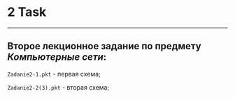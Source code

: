 # 2 Task

---

## Второе лекционное задание по предмету *Компьютерные сети*:

` Zadanie2-1.pkt ` - первая схема;

` Zadanie2-2(3).pkt ` - вторая схема;
